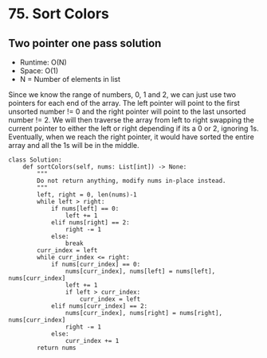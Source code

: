 # 75. Sort Colors

## Two pointer one pass solution

- Runtime: O(N)
- Space: O(1)
- N = Number of elements in list

Since we know the range of numbers, 0, 1 and 2, we can just use two pointers for each end of the array.
The left pointer will point to the first unsorted number != 0 and the right pointer will point to the last unsorted number != 2.
We will then traverse the array from left to right swapping the current pointer to either the left or right depending if its a 0 or 2, ignoring 1s.
Eventually, when we reach the right pointer, it would have sorted the entire array and all the 1s will be in the middle.

```
class Solution:
    def sortColors(self, nums: List[int]) -> None:
        """
        Do not return anything, modify nums in-place instead.
        """
        left, right = 0, len(nums)-1
        while left > right:
            if nums[left] == 0:
                left += 1
            elif nums[right] == 2:
                right -= 1
            else:
                break
        curr_index = left
        while curr_index <= right:
            if nums[curr_index] == 0:
                nums[curr_index], nums[left] = nums[left], nums[curr_index]
                left += 1
                if left > curr_index:
                    curr_index = left
            elif nums[curr_index] == 2:
                nums[curr_index], nums[right] = nums[right], nums[curr_index]
                right -= 1
            else:
                curr_index += 1
        return nums
```
